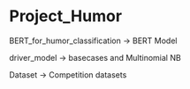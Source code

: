 # Project_Humor
BERT_for_humor_classification -> BERT Model

driver_model -> basecases and Multinomial NB

Dataset -> Competition datasets
